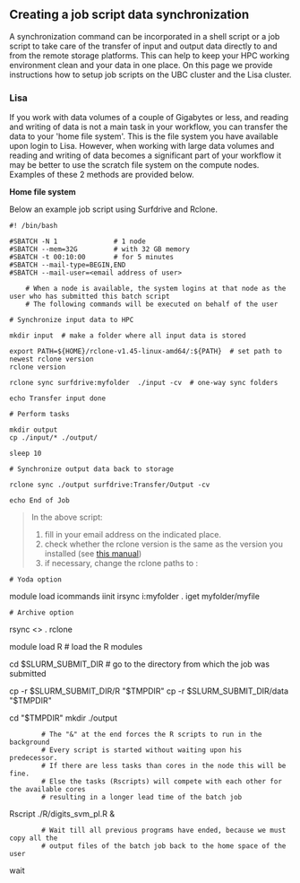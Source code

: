## Creating a job script data synchronization

A synchronization command can be incorporated in a shell script or a job script to take care of the transfer of input and output data directly to and from the remote storage platforms. This can help to keep your HPC working environment clean and your data in one place. On this page we provide instructions how to setup job scripts on the UBC cluster and the Lisa cluster. 

### Lisa

If you work with data volumes of a couple of Gigabytes or less, and reading and writing of data is not a main task in your workflow, you can transfer the data to your 'home file system'. This is the file system you have available upon login to Lisa. However, when working with large data volumes and reading and writing of data becomes a significant part of your workflow it may be better to use the scratch file system on the compute nodes. Examples of these 2 methods are provided below.

**Home file system**

Below an example job script using Surfdrive and Rclone. 

```
#! /bin/bash

#SBATCH -N 1              # 1 node
#SBATCH --mem=32G         # with 32 GB memory
#SBATCH -t 00:10:00       # for 5 minutes
#SBATCH --mail-type=BEGIN,END
#SBATCH --mail-user=<email address of user>

    # When a node is available, the system logins at that node as the user who has submitted this batch script
    # The following commands will be executed on behalf of the user
    
# Synchronize input data to HPC

mkdir input  # make a folder where all input data is stored

export PATH=${HOME}/rclone-v1.45-linux-amd64/:${PATH}  # set path to newest rclone version
rclone version

rclone sync surfdrive:myfolder  ./input -cv  # one-way sync folders

echo Transfer input done

# Perform tasks

mkdir output
cp ./input/* ./output/

sleep 10

# Synchronize output data back to storage

rclone sync ./output surfdrive:Transfer/Output -cv

echo End of Job
```

> In the above script:
>1. fill in your email address on the indicated place.
>2. check whether the rclone version is the same as the version you installed (see [this manual](./surfdrive))
>3. if necessary, change the rclone paths to <name remote in rclone config>:<surfdrive folder>










    # Yoda option 
module load icommands
iinit
irsync i:myfolder  .
iget myfolder/myfile

    # Archive option
rsync <>  .
rclone

module load R             # load the R modules

cd $SLURM_SUBMIT_DIR      # go to the directory from which the job was submitted

cp -r $SLURM_SUBMIT_DIR/R "$TMPDIR"
cp -r $SLURM_SUBMIT_DIR/data "$TMPDIR"

cd "$TMPDIR"
mkdir ./output

            # The "&" at the end forces the R scripts to run in the background
            # Every script is started without waiting upon his predecessor.
            # If there are less tasks than cores in the node this will be fine.
            # Else the tasks (Rscripts) will compete with each other for the available cores
            # resulting in a longer lead time of the batch job

Rscript ./R/digits_svm_pl.R  &

            # Wait till all previous programs have ended, because we must copy all the
            # output files of the batch job back to the home space of the user
wait

